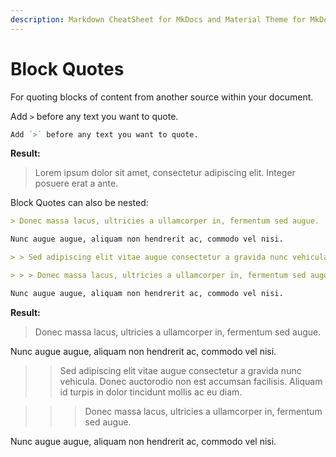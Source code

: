 ```yaml
---
description: Markdown CheatSheet for MkDocs and Material Theme for MkDocs. Block Quotes examples and simple usage
---
```


# Block Quotes

For quoting blocks of content from another source within your document.

Add `>` before any text you want to quote.

```markdown
Add `>` before any text you want to quote.
```

**Result:**

> Lorem ipsum dolor sit amet, consectetur adipiscing elit. Integer posuere erat a ante.

Block Quotes can also be nested:

```markdown
> Donec massa lacus, ultricies a ullamcorper in, fermentum sed augue.

Nunc augue augue, aliquam non hendrerit ac, commodo vel nisi.

> > Sed adipiscing elit vitae augue consectetur a gravida nunc vehicula. Donec auctorodio non est accumsan facilisis. Aliquam id turpis in dolor tincidunt mollis ac eu diam.

> > > Donec massa lacus, ultricies a ullamcorper in, fermentum sed augue.

Nunc augue augue, aliquam non hendrerit ac, commodo vel nisi.
```

**Result:**

> Donec massa lacus, ultricies a ullamcorper in, fermentum sed augue.

Nunc augue augue, aliquam non hendrerit ac, commodo vel nisi.

> > Sed adipiscing elit vitae augue consectetur a gravida nunc vehicula. Donec auctorodio non est accumsan facilisis. Aliquam id turpis in dolor tincidunt mollis ac eu diam.

> > > Donec massa lacus, ultricies a ullamcorper in, fermentum sed augue.

Nunc augue augue, aliquam non hendrerit ac, commodo vel nisi.
